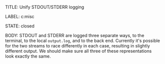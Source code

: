 TITLE:
Unify STDOUT/STDERR logging

LABEL:
c:misc

STATE:
closed

BODY:
STDOUT and STDERR are logged three separate ways, to the terminal, to the local `output.log`, and to the back end. Currently it's possible for the two streams to race differently in each case, resulting in slightly different output. We should make sure all three of these representations look exactly the same.

